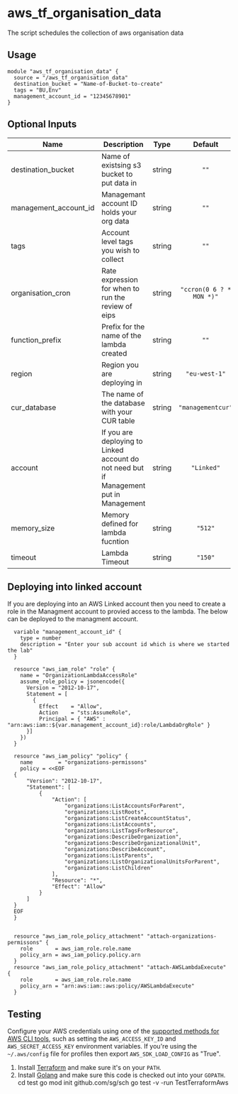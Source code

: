 # aws_tf_organisation_data

The script schedules the collection of aws organisation data



## Usage

```
module "aws_tf_organisation_data" {
  source = "/aws_tf_organisation_data"
  destination_bucket = "Name-of-Bucket-to-create"
  tags = "BU,Env"
  management_account_id = "12345678901"
}
```

## Optional Inputs

| Name | Description | Type | Default | Required |
|------|-------------|:----:|:-----:|:-----:|
| destination\_bucket | Name of existsing s3 bucket to put data in | string | `""` | yes |
| management\_account\_id | Managemant account ID holds your org data | string | `""` | yes |
| tags | Account level tags you wish to collect | string | `""` | yes |
| organisation\_cron | Rate expression for when to run the review of eips| string | `"ccron(0 6 ? * MON *)"` | no 
| function\_prefix | Prefix for the name of the lambda created | string | `""` | no |
| region | Region you are deploying in| string | `"eu-west-1"` | no |
| cur_database | The name of the database with your CUR table| string | `"managementcur"` | no |
| account | If you are deploying to Linked account do not need but if Management put in Management| string | `"Linked"` | no |
| memory_size | Memory defined for lambda fucntion| string | `"512"` | no |
| timeout | Lambda Timeout| string | `"150"` | no |



## Deploying into linked account
If you are deploying into an AWS Linked account then you need to create a role in the Managment account to provied access to the lambda. The below can be deployed to the managment account.


```
  variable "management_account_id" {
    type = number
    description = "Enter your sub account id which is where we started the lab"
  }

  resource "aws_iam_role" "role" {
    name = "OrganizationLambdaAccessRole"
    assume_role_policy = jsonencode({
      Version = "2012-10-17",
      Statement = [
        {
          Effect    = "Allow",
          Action    = "sts:AssumeRole",
          Principal = { "AWS" : "arn:aws:iam::${var.management_account_id}:role/LambdaOrgRole" }
      }]
    })
  }

  resource "aws_iam_policy" "policy" {
    name        = "organizations-permissons"
    policy = <<EOF
  {
      "Version": "2012-10-17",
      "Statement": [
          {
              "Action": [
                  "organizations:ListAccountsForParent",
                  "organizations:ListRoots",
                  "organizations:ListCreateAccountStatus",
                  "organizations:ListAccounts",
                  "organizations:ListTagsForResource",
                  "organizations:DescribeOrganization",
                  "organizations:DescribeOrganizationalUnit",
                  "organizations:DescribeAccount",
                  "organizations:ListParents",
                  "organizations:ListOrganizationalUnitsForParent",
                  "organizations:ListChildren"
              ],
              "Resource": "*",
              "Effect": "Allow"
          }
      ]
  }
  EOF
  }


  resource "aws_iam_role_policy_attachment" "attach-organizations-permissons" {
    role       = aws_iam_role.role.name
    policy_arn = aws_iam_policy.policy.arn
  }
  resource "aws_iam_role_policy_attachment" "attach-AWSLambdaExecute" {
    role       = aws_iam_role.role.name
    policy_arn = "arn:aws:iam::aws:policy/AWSLambdaExecute"
  }
```


## Testing 

Configure your AWS credentials using one of the [supported methods for AWS CLI
   tools](https://docs.aws.amazon.com/cli/latest/userguide/cli-chap-getting-started.html), such as setting the
   `AWS_ACCESS_KEY_ID` and `AWS_SECRET_ACCESS_KEY` environment variables. If you're using the `~/.aws/config` file for profiles then export `AWS_SDK_LOAD_CONFIG` as "True".
1. Install [Terraform](https://www.terraform.io/) and make sure it's on your `PATH`.
1. Install [Golang](https://golang.org/) and make sure this code is checked out into your `GOPATH`.
cd test
go mod init github.com/sg/sch
go test -v -run TestTerraformAws